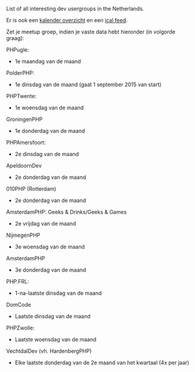 List of all interesting dev usergroups in the Netherlands.

Er is ook een [kalender overzicht](https://calendar.google.com/calendar/embed?src=kokfi6g5vpl9cn7589gruotd5s%40group.calendar.google.com&ctz=Europe/Amsterdam ) en een [ical feed](https://calendar.google.com/calendar/ical/kokfi6g5vpl9cn7589gruotd5s%40group.calendar.google.com/public/basic.ics).

Zet je meetup groep, indien je vaste data hebt hieronder
(in volgorde graag):
 
PHPugle:
- 1e maandag van de maand

PolderPHP:
- 1e dinsdag van de maand (gaat 1 september 2015 van start)
 
PHPTwente:
- 1e woensdag van de maand
 
GroningenPHP
- 1e donderdag van de maand
 
PHPAmersfoort:
- 2e dinsdag van de maand
 
ApeldoornDev
- 2e donderdag van de maand
 
010PHP (Rotterdam)
- 2e donderdag van de maand
 
AmsterdamPHP: Geeks & Drinks/Geeks & Games
- 2e vrijdag van de maand
 
NijmegenPHP
- 3e woensdag van de maand
 
AmsterdamPHP
- 3e donderdag van de maand
 
PHP.FRL:
- 1-na-laatste dinsdag van de maand
 
DomCode
- Laatste dinsdag van de maand

PHPZwolle:
- Laatste woensdag van de maand

VechtdalDev (vh. HardenbergPHP)
- Elke laatste donderdag van de 2e maand van het kwartaal (4x per jaar)
